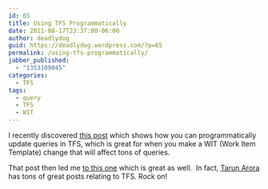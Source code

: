 ```yaml
---
id: 65
title: Using TFS Programmatically
date: 2011-08-17T23:37:00-06:00
author: deadlydog
guid: https://deadlydog.wordpress.com/?p=65
permalink: /using-tfs-programmatically/
jabber_published:
  - "1353109045"
categories:
  - TFS
tags:
  - query
  - TFS
  - WIT
---
```

I recently discovered [this post](http://blogs.msdn.com/b/jongallant/archive/2011/07/18/how-to-programmatically-modify-a-tfs-query-with-c.aspx) which shows how you can programmatically update queries in TFS, which is great for when you make a WIT (Work Item Template) change that will affect tons of queries.

That post then led me [to this one](http://geekswithblogs.net/TarunArora/archive/2011/07/10/tfs-2010-sdk-get-projects-iterations-area-path-queries-and.aspx) which is great as well.&#160; In fact, [Tarun Arora](http://geekswithblogs.net/TarunArora/Default.aspx) has tons of great posts relating to TFS. Rock on!
